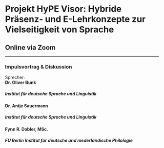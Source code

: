 # Projekt HyPE Visor: Hybride Präsenz- und E-Lehrkonzepte zur Vielseitigkeit von Sprache 
## Online via Zoom 
--- 
### Impulsvortrag & Diskussion 
Sprecher: \
**Dr. Oliver Bunk**  
##### Institut für deutsche Sprache und Linguistik 
**Dr. Antje Sauermann**  
##### Institut für deutsche Sprache und Linguistik 
**Fynn R. Dobler, MSc.**  
##### FU Berlin Institut für deutsche und niederländische Philologie
